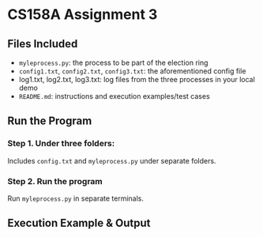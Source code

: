 # CS158A Assignment 3

## Files Included
- `myleprocess.py`: the process to be part of the election ring
- `config1.txt`, `config2.txt`, `config3.txt`: the aforementioned config file
- log1.txt, log2.txt, log3.txt: log files from the three processes in your local demo
- `README.md`: instructions and execution examples/test cases

## Run the Program

### Step 1. Under three folders:
Includes `config.txt` and `myleprocess.py` under separate folders.

### Step 2. Run the program
Run `myleprocess.py` in separate terminals.

## Execution Example & Output
